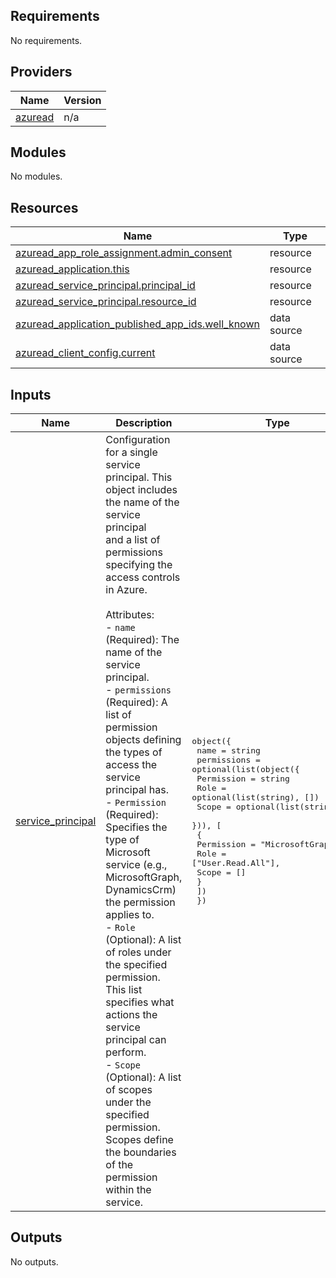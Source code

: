 ## Requirements

No requirements.

## Providers

| Name | Version |
|------|---------|
| <a name="provider_azuread"></a> [azuread](#provider\_azuread) | n/a |

## Modules

No modules.

## Resources

| Name | Type |
|------|------|
| [azuread_app_role_assignment.admin_consent](https://registry.terraform.io/providers/hashicorp/azuread/latest/docs/resources/app_role_assignment) | resource |
| [azuread_application.this](https://registry.terraform.io/providers/hashicorp/azuread/latest/docs/resources/application) | resource |
| [azuread_service_principal.principal_id](https://registry.terraform.io/providers/hashicorp/azuread/latest/docs/resources/service_principal) | resource |
| [azuread_service_principal.resource_id](https://registry.terraform.io/providers/hashicorp/azuread/latest/docs/resources/service_principal) | resource |
| [azuread_application_published_app_ids.well_known](https://registry.terraform.io/providers/hashicorp/azuread/latest/docs/data-sources/application_published_app_ids) | data source |
| [azuread_client_config.current](https://registry.terraform.io/providers/hashicorp/azuread/latest/docs/data-sources/client_config) | data source |

## Inputs

| Name | Description | Type | Default | Required |
|------|-------------|------|---------|:--------:|
| <a name="input_service_principal"></a> [service\_principal](#input\_service\_principal) | Configuration for a single service principal. This object includes the name of the service principal<br>and a list of permissions specifying the access controls in Azure.<br><br>Attributes:<br>- `name` (Required): The name of the service principal.<br>- `permissions` (Required): A list of permission objects defining the types of access the service principal has.<br>  - `Permission` (Required): Specifies the type of Microsoft service (e.g., MicrosoftGraph, DynamicsCrm) the permission applies to.<br>  - `Role` (Optional): A list of roles under the specified permission. This list specifies what actions the service principal can perform.<br>  - `Scope` (Optional): A list of scopes under the specified permission. Scopes define the boundaries of the permission within the service. | <pre>object({<br>    name = string<br>    permissions = optional(list(object({<br>      Permission = string<br>      Role       = optional(list(string), [])<br>      Scope      = optional(list(string), [])<br>    })), [<br>      {<br>        Permission = "MicrosoftGraph",<br>        Role       = ["User.Read.All"],<br>        Scope      = []<br>      }<br>    ])<br>  })</pre> | n/a | yes |

## Outputs

No outputs.